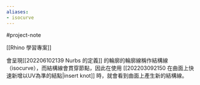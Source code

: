 ```yaml
---
aliases:
- isocurve 
---
```


#project-note 

[[Rhino 學習專案]]



會呈現[[202206102139 Nurbs 的定義]] 的輪廓的輪廓線稱作結構線（isocurve），而結構線會貫穿節點，因此在使用 [[202203092150 在曲面上快速新增以UV為準的結點|insert knot]] 時，就會看到曲面上產生新的結構線。